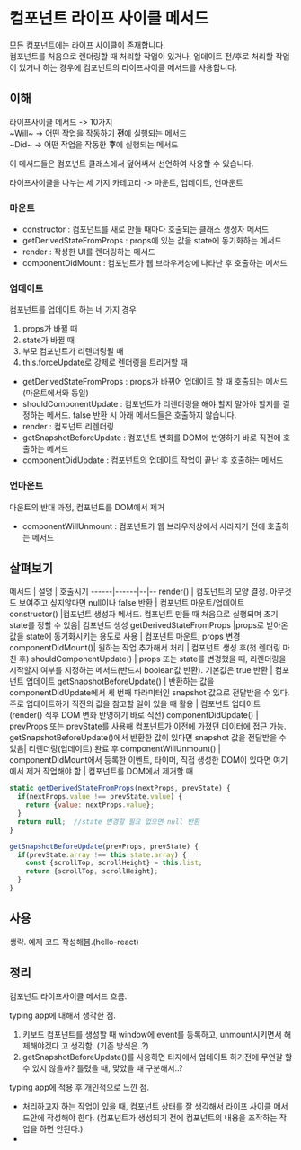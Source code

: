 # 컴포넌트 라이프 사이클 메서드

모든 컴포넌트에는 라이프 사이클이 존재합니다.  
컴포넌트를 처음으로 렌더링할 때 처리할 작업이 있거나, 업데이트 전/후로 처리할 작업이 있거나 하는 경우에 컴포넌트의 라이프사이클 메서드를 사용합니다.

## 이해

라이프사이클 메서드 -> 10가지  
~Will~ -> 어떤 작업을 작동하기 **전**에 실행되는 메서드  
~Did~ -> 어떤 작업을 작동한 **후**에 실행되는 메서드  

이 메서드들은 컴포넌트 클래스에서 덮어써서 선언하여 사용할 수 있습니다.

라이프사이클을 나누는 세 가지 카테고리 -> 마운트, 업데이트, 언마운트

### 마운트

- constructor : 컴포넌트를 새로 만들 때마다 호출되는 클래스 생성자 메서드
- getDerivedStateFromProps : props에 있는 값을 state에 동기화하는 메서드
- render : 작성한 UI를 렌더링하는 메서드
- componentDidMount : 컴포넌트가 웹 브라우저상에 나타난 후 호출하는 메서드

### 업데이트

컴포넌트를 업데이트 하는 네 가지 경우
1. props가 바뀔 때
2. state가 바뀔 때
3. 부모 컴포넌트가 리렌더링될 때
4. this.forceUpdate로 강제로 렌더링을 트리거할 때

- getDerivedStateFromProps : props가 바뀌어 업데이트 할 때 호출되는 메서드(마운트에서와 동일)
- shouldComponentUpdate : 컴포넌트가 리렌더링을 해야 할지 말아야 할지를 결정하는 메서드. false 반환 시 아래 메서드들은 호출하지 않습니다.
- render : 컴포넌트 리렌더링
- getSnapshotBeforeUpdate : 컴포넌트 변화를 DOM에 반영하기 바로 직전에 호출하는 메서드
- componentDidUpdate : 컴포넌트의 업데이트 작업이 끝난 후 호출하는 메서드

### 언마운트

마운트의 반대 과정, 컴포넌트를 DOM에서 제거

- componentWillUnmount : 컴포넌트가 웹 브라우저상에서 사라지기 전에 호출하는 메서드

## 살펴보기

메서드 | 설명    | 호출시기
------|------|--|--
render() | 컴포넌트의 모양 결정. 아무것도 보여주고 싶지않다면 null이나 false 반환 | 컴포넌트 마운트/업데이트
constructor() |컴포넌트 생성자 메서드. 컴포넌트 만들 때 처음으로 실행되며 초기 state를 정할 수 있음| 컴포넌트 생성
getDerivedStateFromProps |props로 받아온 값을 state에 동기화시키는 용도로 사용 | 컴포넌트 마운트, props 변경
componentDidMount()| 원하는 작업 추가해서 처리 | 컴포넌트 생성 후(첫 렌더링 마친 후)
shouldComponentUpdate() | props 또는 state를 변경했을 때, 리렌더링을 시작할지 여부를 지정하는 메서드(반드시 boolean값 반환). 기본값은 true 반환 | 컴포넌트 업데이트
getSnapshotBeforeUpdate() | 반환하는 값을 componentDidUpdate에서 세 번째 파라미터인 snapshot 값으로 전달받을 수 있다. 주로 업데이트하기 직전의 값을 참고할 일이 있을 때 활용 | 컴포넌트 업데이트(render() 직후 DOM 변화 반영하기 바로 직전)
componentDidUpdate() | prevProps 또는 prevState를 사용해 컴포넌트가 이전에 가졌던 데이터에 접근 가능. getSnapshotBeforeUpdate()에서 반환한 값이 있다면 snapshot 값을 전달받을 수 있음| 리렌더링(업데이트) 완료 후
componentWillUnmount() | componentDidMount에서 등록한 이벤트, 타이머, 직접 생성한 DOM이 있다면 여기에서 제거 작업해야 함 | 컴포넌트를 DOM에서 제거할 때


```js
static getDerivedStateFromProps(nextProps, prevState) {
  if(nextProps.value !== prevState.value) {
    return {value: nextProps.value};
  }
  return null;  //state 변경할 필요 없으면 null 반환
}
```

```js
getSnapshotBeforeUpdate(prevProps, prevState) {
  if(prevState.array !== this.state.array) {
    const {scrollTop, scrollHeight} = this.list;
    return {scrollTop, scrollHeight};
  }
}
```

## 사용

생략. 예제 코드 작성해봄.(hello-react)

## 정리

컴포넌트 라이프사이클 메서드 흐름.

typing app에 대해서 생각한 점.  
1. 키보드 컴포넌트를 생성할 때 window에 event를 등록하고, unmount시키면서 해제해야겠다 고 생각함. (기존 방식은..?)
2. getSnapshotBeforeUpdate()를 사용하면 타자에서 업데이트 하기전에 무언갈 할 수 있지 않을까? 틀렸을 때, 맞았을 때 구분해서..?

typing app에 적용 후 개인적으로 느낀 점.
- 처리하고자 하는 작업이 있을 때, 컴포넌트 상태를 잘 생각해서 라이프 사이클 메서드안에 작성해야 한다. (컴포넌트가 생성되기 전에 컴포넌트의 내용을 조작하는 작업을 하면 안된다.)
- 
